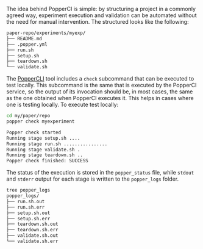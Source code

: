 The idea behind PopperCI is simple: by structuring a project in a 
commonly agreed way, experiment execution and validation can be 
automated without the need for manual intervention. The structured 
looks like the following:

```bash
paper-repo/experiments/myexp/
├── README.md
├── .popper.yml
├── run.sh
├── setup.sh
├── teardown.sh
└── validate.sh
```

The [PopperCLI](https://github.com/systemslab/popper/popper) tool 
includes a `check` subcommand that can be executed to test locally. 
This subcommand is the same that is executed by the PopperCI service, 
so the output of its invocation should be, in most cases, the same as 
the one obtained when PopperCI executes it. This helps in cases where 
one is testing locally. To execute test locally:

```bash
cd my/paper/repo
popper check myexperiment

Popper check started
Running stage setup.sh ....
Running stage run.sh ................
Running stage validate.sh .
Running stage teardown.sh ..
Popper check finished: SUCCESS
```

The status of the execution is stored in the `popper_status` file, 
while `stdout` and `stderr` output for each stage is written to the 
`popper_logs` folder.

```bash
tree popper_logs
popper_logs/
├── run.sh.out
├── run.sh.err
├── setup.sh.out
├── setup.sh.err
├── teardown.sh.out
├── teardown.sh.err
├── validate.sh.out
└── validate.sh.err
```
